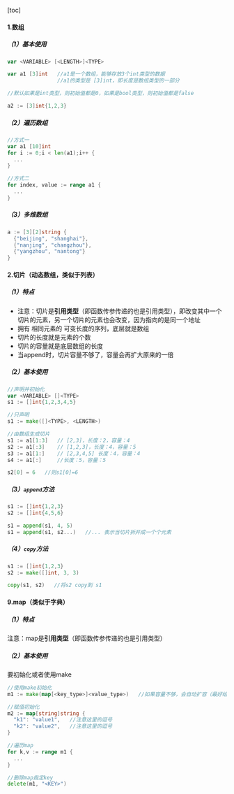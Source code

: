[toc]

#### 1.数组

##### （1）基本使用
```go
var <VARIABLE> [<LENGTH>]<TYPE>

var a1 [3]int   //a1是一个数组，能够存放3个int类型的数据
                //a1的类型是 [3]int，即长度是数组类型的一部分

//默认如果是int类型，则初始值都是0，如果是bool类型，则初始值都是false

a2 := [3]int{1,2,3}
```

##### （2）遍历数组
```go
//方式一
var a1 [10]int
for i := 0;i < len(a1);i++ {
  ...
}

//方式二
for index, value := range a1 {
  ...
}
```


##### （3）多维数组
```go
a := [3][2]string {
  {"beijing", "shanghai"},
  {"nanjing", "changzhou"},
  {"yangzhou", "nantong"}
}
```

#### 2.切片（动态数组，类似于列表）

##### （1）特点
* 注意：切片是**引用类型**（即函数传参传递的也是引用类型），即改变其中一个切片的元素，另一个切片的元素也会改变，因为指向的是同一个地址
* 拥有 相同元素的 可变长度的序列，底层就是数组
* 切片的长度就是元素的个数
* 切片的容量就是底层数组的长度
* 当append时，切片容量不够了，容量会再扩大原来的一倍

##### （2）基本使用
```go
//声明并初始化
var <VARIABLE> []<TYPE>
s1 := []int{1,2,3,4,5}

//只声明
s1 := make([]<TYPE>, <LENGTH>)

//由数组生成切片
s1 := a1[1:3]   // [2,3]，长度：2，容量：4
s2 := a1[:3]    // [1,2,3]，长度：4，容量：5
s3 := a1[1:]    // [2,3,4,5] 长度：4，容量：4
s4 := a1[:]     //长度：5，容量：5

s2[0] = 6   //则s1[0]=6
```

##### （3）`append`方法
```go
s1 := []int{1,2,3}
s2 := []int{4,5,6}

s1 = append(s1, 4, 5)
s1 = append(s1, s2...)   //... 表示当切片拆开成一个个元素
```

##### （4）`copy`方法
```go
s1 := []int{1,2,3}
s2 := make([]int, 3, 3)

copy(s1, s2)   //将s2 copy到 s1
```


#### 9.map（类似于字典）

##### （1）特点
注意：map是**引用类型**（即函数传参传递的也是引用类型）

##### （2）基本使用
要初始化或者使用make
```go
//使用make初始化
m1 := make(map[<key_type>]<value_type>)   //如果容量不够，会自动扩容（最好给出合适的长度：make(map[<key_type>]<value_type>, <length>) ，这样避免扩容，提高效率）

//赋值初始化
m2 := map[string]string {
  "k1": "value1",   //注意这里的逗号
  "k2": "value2",   //注意这里的逗号
}

//遍历map
for k,v := range m1 {
  ...
}

//删除map指定key
delete(m1, "<KEY>")
```
